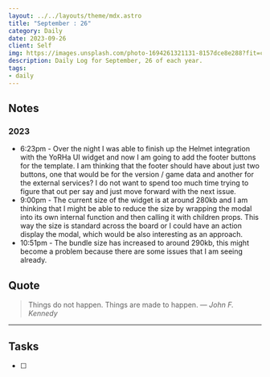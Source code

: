 ```yaml
---
layout: ../../layouts/theme/mdx.astro
title: "September : 26"
category: Daily
date: 2023-09-26
client: Self
img: https://images.unsplash.com/photo-1694261321131-8157dce8e288?fit=crop&q=85&w=1400&h=700
description: Daily Log for September, 26 of each year.
tags:
- daily
---
```


## Notes
### 2023
- 6:23pm  - Over the night I was able to finish up the Helmet integration with the YoRHa UI widget and now I am going to add the footer buttons for the template. I am thinking that the footer should have about just two buttons, one that would be for the version / game data and another for the external services? I do not want to spend too much time trying to figure that out per say and just move forward with the next issue.
- 9:00pm - The current size of the widget is at around 280kb and I am thinking that I might be able to reduce the size by wrapping the modal into its own internal function and then calling it with children props. This way the size is standard across the board or I could have an action display the modal, which would be also interesting as an approach. 
- 10:51pm - The bundle size has increased to around 290kb, this might become a problem because there are some issues that I am seeing already. 

## Quote

> Things do not happen. Things are made to happen.
> — <cite>John F. Kennedy</cite>

---

## Tasks

- [ ]